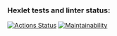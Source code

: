 ### Hexlet tests and linter status:
[![Actions Status](https://github.com/nbnovikov73/js-starter-project-44/workflows/hexlet-check/badge.svg)](https://github.com/nbnovikov73/js-starter-project-44/actions)
[![Maintainability](https://api.codeclimate.com/v1/badges/d9d018f1c02782a88ed7/maintainability)](https://codeclimate.com/github/nbnovikov73/js-starter-project-44/maintainability)
